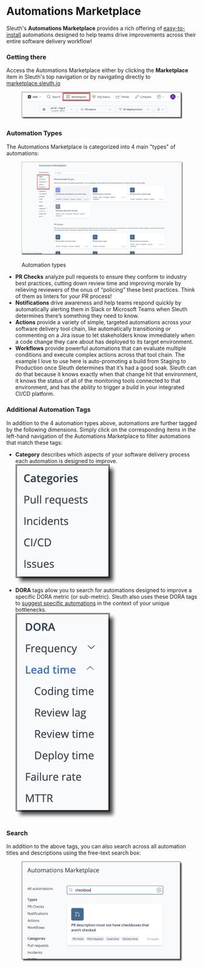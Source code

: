 # Automations Marketplace

Sleuth's **Automations Marketplace** provides a rich offering of [easy-to-install](installing-automations.md) automations designed to help teams drive improvements across their entire software delivery workflow!&#x20;

### Getting there

Access the Automations Marketplace either by clicking the **Marketplace** item in Sleuth's top navigation or by navigating directly to [marketplace.sleuth.io](http://marketplace.sleuth.io)

<figure><img src="../../.gitbook/assets/image (102).png" alt=""><figcaption></figcaption></figure>

### Automation Types

The Automations Marketplace is categorized into 4 main "types" of automations:

<figure><img src="../../.gitbook/assets/image (104).png" alt=""><figcaption><p>Automation types</p></figcaption></figure>

* **PR Checks** analyze pull requests to ensure they conform to industry best practices, cutting down review time and improving morale by relieving reviewers of the onus of “policing” these best practices. Think of them as linters for your PR process!
* **Notifications** drive awareness and help teams respond quickly by automatically alerting them in Slack or Microsoft Teams when Sleuth determines there’s something they need to know.
* **Actions** provide a variety of simple, targeted automations across your software delivery tool chain, like automatically transitioning or commenting on a Jira issue to let stakeholders know immediately when a code change they care about has deployed to its target environment.
* **Workflows** provide powerful automations that can evaluate multiple conditions and execute complex actions across that tool chain. The example I love to use here is auto-promoting a build from Staging to Production once Sleuth determines that it’s had a good soak. Sleuth can do that because it knows exactly when that change hit that environment, it knows the status of all of the monitoring tools connected to that environment, and has the ability to trigger a build in your integrated CI/CD platform.

### Additional Automation Tags

In addition to the 4 automation types above, automations are further tagged by the following dimensions. Simply click on the corresponding items in the left-hand navigation of the Automations Marketplace to filter automations that match these tags:

* **Category** describes which aspects of your software delivery process each automation is designed to improve.\
  &#x20;![](<../../.gitbook/assets/image (114).png>)
* **DORA** tags allow you to search for automations designed to improve a specific DORA metric (or sub-metric). Sleuth also uses these DORA tags to [suggest specific automations](smart-suggestions.md) in the context of your unique bottlenecks.\
  ![](<../../.gitbook/assets/image (115).png>)&#x20;

### Search

In addition to the above tags, you can also search across all automation titles and descriptions using the free-text search box:

<figure><img src="../../.gitbook/assets/image (105).png" alt=""><figcaption></figcaption></figure>
